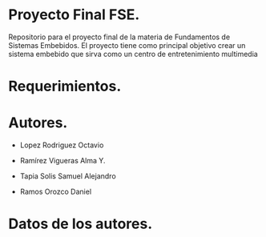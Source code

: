 # Proyecto Final FSE.

Repositorio para el proyecto final de la materia de Fundamentos de Sistemas Embebidos. El proyecto tiene como principal objetivo crear un sistema embebido que sirva como un centro de entretenimiento multimedia

# Requerimientos. 

# Autores.

- Lopez Rodriguez Octavio

- Ramírez Vigueras Alma Y.

- Tapia Solis Samuel Alejandro

- Ramos Orozco Daniel
# Datos de los autores. 

